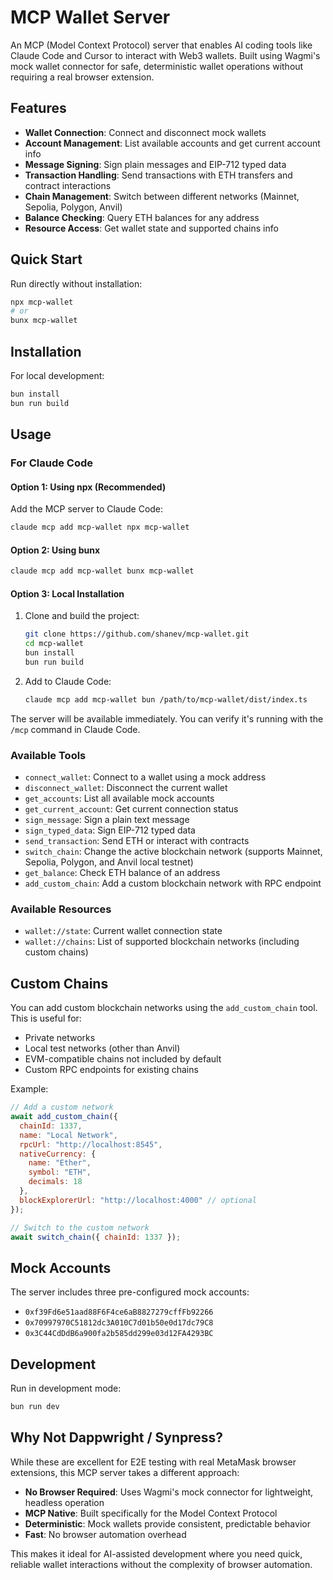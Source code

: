 # MCP Wallet Server

An MCP (Model Context Protocol) server that enables AI coding tools like Claude Code and Cursor to interact with Web3 wallets. Built using Wagmi's mock wallet connector for safe, deterministic wallet operations without requiring a real browser extension.

## Features

- **Wallet Connection**: Connect and disconnect mock wallets
- **Account Management**: List available accounts and get current account info
- **Message Signing**: Sign plain messages and EIP-712 typed data
- **Transaction Handling**: Send transactions with ETH transfers and contract interactions
- **Chain Management**: Switch between different networks (Mainnet, Sepolia, Polygon, Anvil)
- **Balance Checking**: Query ETH balances for any address
- **Resource Access**: Get wallet state and supported chains info

## Quick Start

Run directly without installation:

```bash
npx mcp-wallet
# or
bunx mcp-wallet
```

## Installation

For local development:

```bash
bun install
bun run build
```

## Usage

### For Claude Code

#### Option 1: Using npx (Recommended)

Add the MCP server to Claude Code:
```bash
claude mcp add mcp-wallet npx mcp-wallet
```

#### Option 2: Using bunx

```bash
claude mcp add mcp-wallet bunx mcp-wallet
```

#### Option 3: Local Installation

1. Clone and build the project:
   ```bash
   git clone https://github.com/shanev/mcp-wallet.git
   cd mcp-wallet
   bun install
   bun run build
   ```

2. Add to Claude Code:
   ```bash
   claude mcp add mcp-wallet bun /path/to/mcp-wallet/dist/index.ts
   ```

The server will be available immediately. You can verify it's running with the `/mcp` command in Claude Code.

### Available Tools

- `connect_wallet`: Connect to a wallet using a mock address
- `disconnect_wallet`: Disconnect the current wallet
- `get_accounts`: List all available mock accounts
- `get_current_account`: Get current connection status
- `sign_message`: Sign a plain text message
- `sign_typed_data`: Sign EIP-712 typed data
- `send_transaction`: Send ETH or interact with contracts
- `switch_chain`: Change the active blockchain network (supports Mainnet, Sepolia, Polygon, and Anvil local testnet)
- `get_balance`: Check ETH balance of an address
- `add_custom_chain`: Add a custom blockchain network with RPC endpoint

### Available Resources

- `wallet://state`: Current wallet connection state
- `wallet://chains`: List of supported blockchain networks (including custom chains)

## Custom Chains

You can add custom blockchain networks using the `add_custom_chain` tool. This is useful for:
- Private networks
- Local test networks (other than Anvil)
- EVM-compatible chains not included by default
- Custom RPC endpoints for existing chains

Example:
```javascript
// Add a custom network
await add_custom_chain({
  chainId: 1337,
  name: "Local Network",
  rpcUrl: "http://localhost:8545",
  nativeCurrency: {
    name: "Ether",
    symbol: "ETH",
    decimals: 18
  },
  blockExplorerUrl: "http://localhost:4000" // optional
});

// Switch to the custom network
await switch_chain({ chainId: 1337 });
```

## Mock Accounts

The server includes three pre-configured mock accounts:
- `0xf39Fd6e51aad88F6F4ce6aB8827279cffFb92266`
- `0x70997970C51812dc3A010C7d01b50e0d17dc79C8`
- `0x3C44CdDdB6a900fa2b585dd299e03d12FA4293BC`

## Development

Run in development mode:
```bash
bun run dev
```

## Why Not Dappwright / Synpress?

While these are excellent for E2E testing with real MetaMask browser extensions, this MCP server takes a different approach:

- **No Browser Required**: Uses Wagmi's mock connector for lightweight, headless operation
- **MCP Native**: Built specifically for the Model Context Protocol
- **Deterministic**: Mock wallets provide consistent, predictable behavior
- **Fast**: No browser automation overhead

This makes it ideal for AI-assisted development where you need quick, reliable wallet interactions without the complexity of browser automation.
